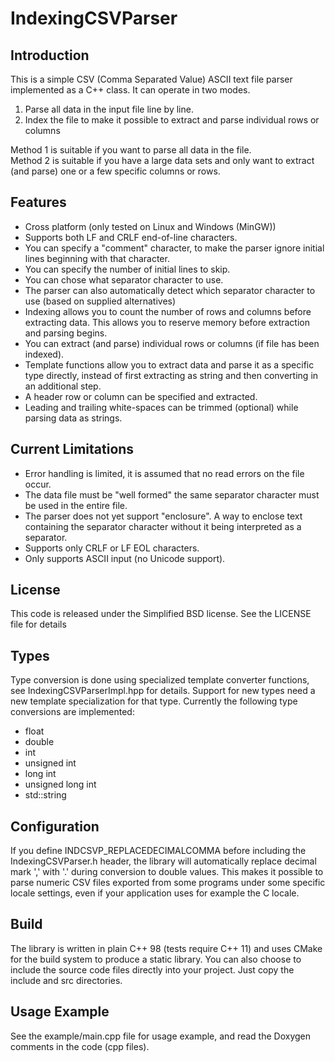 # IndexingCSVParser

## Introduction

This is a simple CSV (Comma Separated Value) ASCII text file parser implemented as a C++ class.
It can operate in two modes.

1. Parse all data in the input file line by line.
2. Index the file to make it possible to extract and parse individual rows or columns

Method 1 is suitable if you want to parse all data in the file.<br>
Method 2 is suitable if you have a large data sets and only want to extract (and parse) one or a few specific columns or rows.

## Features
- Cross platform (only tested on Linux and Windows (MinGW))
- Supports both LF and CRLF end-of-line characters.
- You can specify a "comment" character, to make the parser ignore initial lines beginning with that character.
- You can specify the number of initial lines to skip.
- You can chose what separator character to use.
- The parser can also automatically detect which separator character to use (based on supplied alternatives)
- Indexing allows you to count the number of rows and columns before extracting data. This allows you to reserve memory before extraction and parsing begins.
- You can extract (and parse) individual rows or columns (if file has been indexed).
- Template functions allow you to extract data and parse it as a specific type directly, instead of first extracting as string and then converting in an additional step.
- A header row or column can be specified and extracted.
- Leading and trailing white-spaces can be trimmed (optional) while parsing data as strings.

## Current Limitations
- Error handling is limited, it is assumed that no read errors on the file occur.
- The data file must be "well formed" the same separator character must be used in the entire file.
- The parser does not yet support "enclosure". A way to enclose text containing the separator character without it being interpreted as a separator.
- Supports only CRLF or LF EOL characters.
- Only supports ASCII input (no Unicode support).

## License
This code is released under the Simplified BSD license. See the LICENSE file for details

## Types
Type conversion is done using specialized template converter functions, see IndexingCSVParserImpl.hpp for details.
Support for new types need a new template specialization for that type. 
Currently the following type conversions are implemented:
- float
- double
- int
- unsigned int
- long int
- unsigned long int
- std::string

## Configuration
If you define INDCSVP_REPLACEDECIMALCOMMA before including the IndexingCSVParser.h header, the library will automatically replace decimal mark ',' with '.' during conversion to double values. This makes it possible to parse numeric CSV files exported from some programs under some specific locale settings, even if your application uses for example the C locale.

## Build
The library is written in plain C++ 98 (tests require C++ 11) and uses CMake for the build system to produce a static library. You can also choose to include the source code files directly into your project. Just copy the include and src directories.

## Usage Example 
See the example/main.cpp file for usage example, and read the Doxygen comments in the code (cpp files).

